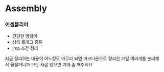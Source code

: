 # Assembly
### 어셈블리어

- 간단한 명령어
- 상태 플래그 종류
- jmp 조건 정리

지금 정리하는 내용이 어느정도 마무리 되면 마크다운으로 정리한
파일 여러개를 분리해서 올릴거니까 보는 사람 있으면 기대 좀 해주세요

